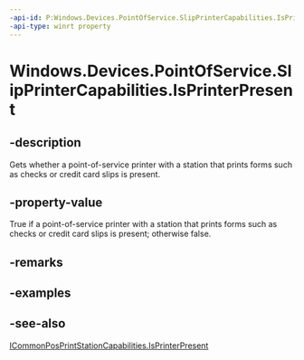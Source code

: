 ----api-id: P:Windows.Devices.PointOfService.SlipPrinterCapabilities.IsPrinterPresent
-api-type: winrt property
---<!-- Property syntaxpublic bool IsPrinterPresent { get; }--># Windows.Devices.PointOfService.SlipPrinterCapabilities.IsPrinterPresent## -descriptionGets whether a point-of-service printer with a station that prints forms such as checks or credit card slips is present.## -property-valueTrue if a point-of-service printer with a station that prints forms such as checks or credit card slips is present; otherwise false.## -remarks## -examples## -see-also[ICommonPosPrintStationCapabilities.IsPrinterPresent](icommonposprintstationcapabilities_isprinterpresent.md)